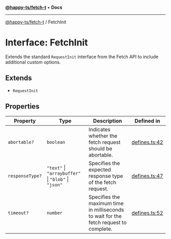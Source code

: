 [**@happy-ts/fetch-t**](../README.md) • **Docs**

***

[@happy-ts/fetch-t](../README.md) / FetchInit

# Interface: FetchInit

Extends the standard `RequestInit` interface from the Fetch API to include additional custom options.

## Extends

- `RequestInit`

## Properties

| Property | Type | Description | Defined in |
| ------ | ------ | ------ | ------ |
| `abortable?` | `boolean` | Indicates whether the fetch request should be abortable. | [defines.ts:42](https://github.com/JiangJie/fetch-t/blob/c5e0121b76a0dea415931120c31c2d070cc2469d/src/fetch/defines.ts#L42) |
| `responseType?` | `"text"` \| `"arraybuffer"` \| `"blob"` \| `"json"` | Specifies the expected response type of the fetch request. | [defines.ts:47](https://github.com/JiangJie/fetch-t/blob/c5e0121b76a0dea415931120c31c2d070cc2469d/src/fetch/defines.ts#L47) |
| `timeout?` | `number` | Specifies the maximum time in milliseconds to wait for the fetch request to complete. | [defines.ts:52](https://github.com/JiangJie/fetch-t/blob/c5e0121b76a0dea415931120c31c2d070cc2469d/src/fetch/defines.ts#L52) |

